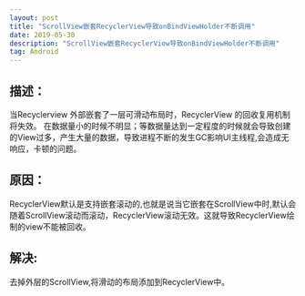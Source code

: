 ```yaml
---
layout: post
title: "ScrollView嵌套RecyclerView导致onBindViewHolder不断调用"
date: 2019-05-30 
description: "ScrollView嵌套RecyclerView导致onBindViewHolder不断调用"
tag: Android
---
```


## 描述：
当Recyclerview 外部嵌套了一层可滑动布局时，RecyclerView 的回收复用机制将失效。
在数据量小的时候不明显；等数据量达到一定程度的时候就会导致创建的View过多，产生大量的数据，导致进程不断的发生GC影响UI主线程,会造成无响应，卡顿的问题。

## 原因：
RecyclerView默认是支持嵌套滚动的,也就是说当它嵌套在ScrollView中时,默认会随着ScrollView滚动而滚动，RecyclerView滚动无效。这就导致RecyclerView绘制的view不能被回收。

## 解决:
去掉外层的ScrollView,将滑动的布局添加到RecyclerView中。